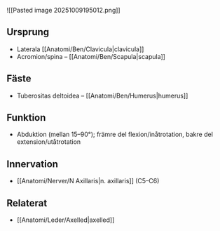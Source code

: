 ![[Pasted image 20251009195012.png]]
## Ursprung
- Laterala [[Anatomi/Ben/Clavicula|clavicula]]
- Acromion/spina – [[Anatomi/Ben/Scapula|scapula]]

## Fäste
- Tuberositas deltoidea – [[Anatomi/Ben/Humerus|humerus]]

## Funktion
- Abduktion (mellan 15–90°); främre del flexion/inåtrotation, bakre del extension/utåtrotation

## Innervation
- [[Anatomi/Nerver/N Axillaris|n. axillaris]] (C5–C6)

## Relaterat
- [[Anatomi/Leder/Axelled|axelled]]
